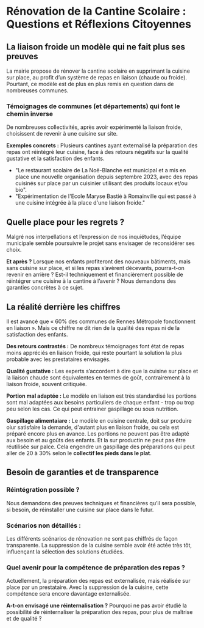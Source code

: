 # Rénovation de la Cantine Scolaire : Questions et Réflexions Citoyennes
## La liaison froide un modèle qui ne fait plus ses preuves
La mairie propose de rénover la cantine scolaire en supprimant la cuisine sur place, au profit d’un système de repas en liaison (chaude ou froide). Pourtant, ce modèle est de plus en plus remis en question dans de nombreuses communes.

### Témoignages de communes (et départements) qui font le chemin inverse
De nombreuses collectivités, après avoir expérimenté la liaison froide, choisissent de revenir à une cuisine sur site.

**Exemples concrets :**
Plusieurs cantines ayant externalisé la préparation des repas ont réintégré leur cuisine, face à des retours négatifs sur la qualité gustative et la satisfaction des enfants.
- "Le restaurant scolaire de La Noë-Blanche est municipal et a mis en place une nouvelle organisation depuis septembre 2023, avec des repas cuisinés sur place par un cuisinier utilisant des produits locaux et/ou bio".
- "Expérimentation de l'Ecole Maryse Bastié à Romainville qui est passé à une cuisine intégrée à la place d'une liaison froide."

## Quelle place pour les regrets ?
Malgré nos interpellations et l’expression de nos inquiétudes, l’équipe municipale semble poursuivre le projet sans envisager de reconsidérer ses choix.

**Et après ?**
Lorsque nos enfants profiteront des nouveaux bâtiments, mais sans cuisine sur place, et si les repas s’avèrent décevants, pourra-t-on revenir en arrière ?
Est-il techniquement et financièrement possible de réintégrer une cuisine à la cantine à l’avenir ? Nous demandons des garanties concrètes à ce sujet.

## La réalité derrière les chiffres
Il est avancé que « 60% des communes de Rennes Métropole fonctionnent en liaison ». Mais ce chiffre ne dit rien de la qualité des repas ni de la satisfaction des enfants.

**Des retours contrastés :**
De nombreux témoignages font état de repas moins appréciés en liaison froide, qui reste pourtant la solution la plus probable avec les prestataires envisagés.

**Qualité gustative :**
Les experts s’accordent à dire que la cuisine sur place et la liaison chaude sont équivalentes en termes de goût, contrairement à la liaison froide, souvent critiquée.

**Portion mal adaptée :**
Le modèle en liaison est très standardisé les portions sont mal adaptées aux besoins particuliers de chaque enfant - trop ou trop peu selon les cas. Ce qui peut entrainer gaspillage ou sous nutrition.

**Gaspillage alimentaiare :**
Le modèle en cuisine centrale, doit sur produire oiur satisfaire la demande, d'autant plus en liaison froide, ou cela est préparé encore plus en avance.
Les portions ne peuvent pas être adapté aux besoin et au goûts des enfants. Et la sur productin ne peut pas être réutilisée sur palce.
Cela engendre un gaspillage des préparations qui peut aller de 20 à 30% selon le **collectif les pieds dans le plat**.

## Besoin de garanties et de transparence

### Réintégration possible ?
Nous demandons des preuves techniques et financières qu’il sera possible, si besoin, de réinstaller une cuisine sur place dans le futur.

### Scénarios non détaillés :
Les différents scénarios de rénovation ne sont pas chiffrés de façon transparente. La suppression de la cuisine semble avoir été actée très tôt, influençant la sélection des solutions étudiées.

### Quel avenir pour la compétence de préparation des repas ?
Actuellement, la préparation des repas est externalisée, mais réalisée sur place par un prestataire. Avec la suppression de la cuisine, cette compétence sera encore davantage externalisée.

**A-t-on envisagé une réinternalisation ?**
Pourquoi ne pas avoir étudié la possibilité de réinternaliser la préparation des repas, pour plus de maîtrise et de qualité ?
